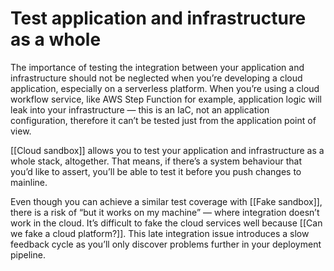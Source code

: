 # Test application and infrastructure as a whole
The importance of testing the integration between your application and infrastructure should not be neglected when you’re developing a cloud application, especially on a serverless platform. When you’re using a cloud workflow service, like AWS Step Function for example, application logic will leak into your infrastructure — this is an IaC, not an application configuration, therefore it can’t be tested just from the application point of view.

[[Cloud sandbox]] allows you to test your application and infrastructure as a whole stack, altogether. That means, if there’s a system behaviour that you’d like to assert, you’ll be able to test it before you push changes to mainline.

Even though you can achieve a similar test coverage with [[Fake sandbox]], there is a risk of “but it works on my machine” — where integration doesn’t work in the cloud. It’s difficult to fake the cloud services well because [[Can we fake a cloud platform?]]. This late integration issue introduces a slow feedback cycle as you’ll only discover problems further in your deployment pipeline.

<!-- #evergreen #infrastructure #serverless -->

<!-- {BearID:6CA52B63-B523-41DC-957D-706777A38B04-1543-00002B68F10AEFEE} -->

